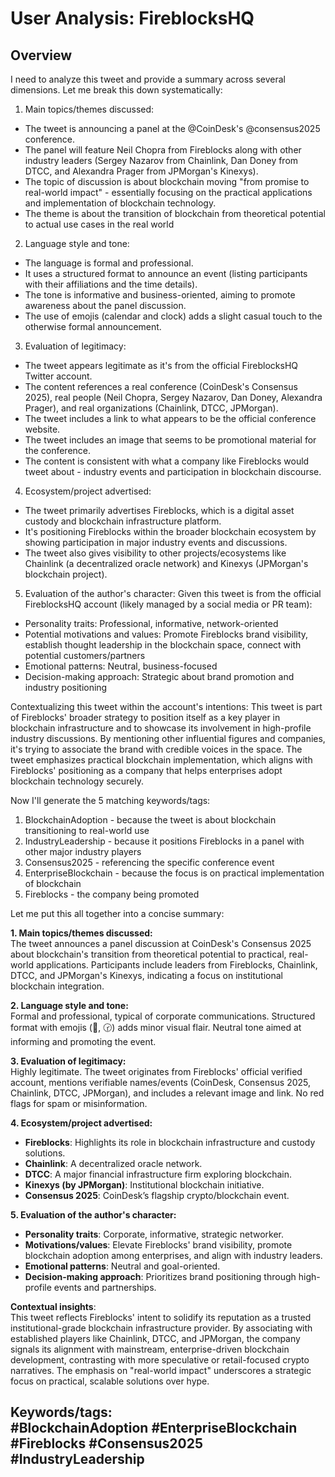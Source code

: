 # User Analysis: FireblocksHQ

## Overview

<think>
I need to analyze this tweet and provide a summary across several dimensions. Let me break this down systematically:

1. Main topics/themes discussed:
- The tweet is announcing a panel at the @CoinDesk's @consensus2025 conference.
- The panel will feature Neil Chopra from Fireblocks along with other industry leaders (Sergey Nazarov from Chainlink, Dan Doney from DTCC, and Alexandra Prager from JPMorgan's Kinexys).
- The topic of discussion is about blockchain moving "from promise to real-world impact" - essentially focusing on the practical applications and implementation of blockchain technology.
- The theme is about the transition of blockchain from theoretical potential to actual use cases in the real world

2. Language style and tone:
- The language is formal and professional.
- It uses a structured format to announce an event (listing participants with their affiliations and the time details).
- The tone is informative and business-oriented, aiming to promote awareness about the panel discussion.
- The use of emojis (calendar and clock) adds a slight casual touch to the otherwise formal announcement.

3. Evaluation of legitimacy:
- The tweet appears legitimate as it's from the official FireblocksHQ Twitter account.
- The content references a real conference (CoinDesk's Consensus 2025), real people (Neil Chopra, Sergey Nazarov, Dan Doney, Alexandra Prager), and real organizations (Chainlink, DTCC, JPMorgan).
- The tweet includes a link to what appears to be the official conference website.
- The tweet includes an image that seems to be promotional material for the conference.
- The content is consistent with what a company like Fireblocks would tweet about - industry events and participation in blockchain discourse.

4. Ecosystem/project advertised:
- The tweet primarily advertises Fireblocks, which is a digital asset custody and blockchain infrastructure platform.
- It's positioning Fireblocks within the broader blockchain ecosystem by showing participation in major industry events and discussions.
- The tweet also gives visibility to other projects/ecosystems like Chainlink (a decentralized oracle network) and Kinexys (JPMorgan's blockchain project).

5. Evaluation of the author's character:
Given this tweet is from the official FireblocksHQ account (likely managed by a social media or PR team):

- Personality traits: Professional, informative, network-oriented
- Potential motivations and values: Promote Fireblocks brand visibility, establish thought leadership in the blockchain space, connect with potential customers/partners
- Emotional patterns: Neutral, business-focused
- Decision-making approach: Strategic about brand promotion and industry positioning

Contextualizing this tweet within the account's intentions:
This tweet is part of Fireblocks' broader strategy to position itself as a key player in blockchain infrastructure and to showcase its involvement in high-profile industry discussions. By mentioning other influential figures and companies, it's trying to associate the brand with credible voices in the space. The tweet emphasizes practical blockchain implementation, which aligns with Fireblocks' positioning as a company that helps enterprises adopt blockchain technology securely.

Now I'll generate the 5 matching keywords/tags:
1. BlockchainAdoption - because the tweet is about blockchain transitioning to real-world use
2. IndustryLeadership - because it positions Fireblocks in a panel with other major industry players
3. Consensus2025 - referencing the specific conference event
4. EnterpriseBlockchain - because the focus is on practical implementation of blockchain
5. Fireblocks - the company being promoted

Let me put this all together into a concise summary:
</think>

**1. Main topics/themes discussed:**  
The tweet announces a panel discussion at CoinDesk's Consensus 2025 about blockchain's transition from theoretical potential to practical, real-world applications. Participants include leaders from Fireblocks, Chainlink, DTCC, and JPMorgan's Kinexys, indicating a focus on institutional blockchain integration.

**2. Language style and tone:**  
Formal and professional, typical of corporate communications. Structured format with emojis (📅, 🕝) adds minor visual flair. Neutral tone aimed at informing and promoting the event.

**3. Evaluation of legitimacy:**  
Highly legitimate. The tweet originates from Fireblocks' official verified account, mentions verifiable names/events (CoinDesk, Consensus 2025, Chainlink, DTCC, JPMorgan), and includes a relevant image and link. No red flags for spam or misinformation.

**4. Ecosystem/project advertised:**  
- **Fireblocks**: Highlights its role in blockchain infrastructure and custody solutions.  
- **Chainlink**: A decentralized oracle network.  
- **DTCC**: A major financial infrastructure firm exploring blockchain.  
- **Kinexys (by JPMorgan)**: Institutional blockchain initiative.  
- **Consensus 2025**: CoinDesk’s flagship crypto/blockchain event.

**5. Evaluation of the author's character:**  
- **Personality traits**: Corporate, informative, strategic networker.  
- **Motivations/values**: Elevate Fireblocks' brand visibility, promote blockchain adoption among enterprises, and align with industry leaders.  
- **Emotional patterns**: Neutral and goal-oriented.  
- **Decision-making approach**: Prioritizes brand positioning through high-profile events and partnerships.

**Contextual insights**:  
This tweet reflects Fireblocks' intent to solidify its reputation as a trusted institutional-grade blockchain infrastructure provider. By associating with established players like Chainlink, DTCC, and JPMorgan, the company signals its alignment with mainstream, enterprise-driven blockchain development, contrasting with more speculative or retail-focused crypto narratives. The emphasis on "real-world impact" underscores a strategic focus on practical, scalable solutions over hype.

**Keywords/tags**:  
#BlockchainAdoption #EnterpriseBlockchain #Fireblocks #Consensus2025 #IndustryLeadership
---
